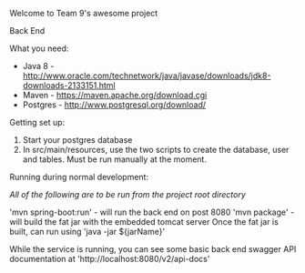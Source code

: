 
Welcome to Team 9's awesome project

Back End

What you need:

* Java 8 - http://www.oracle.com/technetwork/java/javase/downloads/jdk8-downloads-2133151.html
* Maven - https://maven.apache.org/download.cgi
* Postgres - http://www.postgresql.org/download/

Getting set up:

1) Start your postgres database 
2) In src/main/resources, use the two scripts to create the database, user and tables. Must be run manually at the moment.

Running during normal development: 

*All of the following are to be run from the project root directory*

'mvn spring-boot:run' - will run the back end on post 8080
'mvn package' - will build the fat jar with the embedded tomcat server
Once the fat jar is built, can run using 'java -jar ${jarName}'

While the service is running, you can see some basic back end swagger API documentation at 'http://localhost:8080/v2/api-docs'
